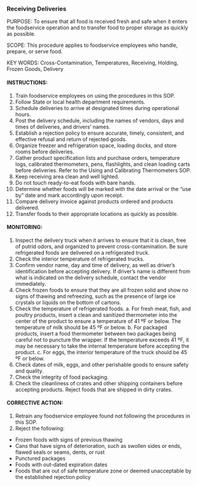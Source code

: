 ### Receiving Deliveries

PURPOSE: To ensure that all food is received fresh and safe when it enters the
foodservice operation and to transfer food to proper storage as quickly as possible.

SCOPE: This procedure applies to foodservice employees who handle, prepare, or serve
food.

KEY WORDS: Cross-Contamination, Temperatures, Receiving, Holding, Frozen
Goods, Delivery

#### INSTRUCTIONS:

1. Train foodservice employees on using the procedures in this SOP.
2. Follow State or local health department requirements.
3. Schedule deliveries to arrive at designated times during operational hours.
4. Post the delivery schedule, including the names of vendors, days and times of deliveries, and drivers’ names.
5. Establish a rejection policy to ensure accurate, timely, consistent, and effective refusal and return of rejected goods.
6. Organize freezer and refrigeration space, loading docks, and store rooms before deliveries.
7. Gather product specification lists and purchase orders, temperature logs, calibrated thermometers, pens, flashlights, and clean loading carts before deliveries. Refer to the Using and Calibrating Thermometers SOP.
8. Keep receiving area clean and well lighted.
9. Do not touch ready-to-eat foods with bare hands.
10. Determine whether foods will be marked with the date arrival or the “use by” date and mark accordingly upon receipt.
11. Compare delivery invoice against products ordered and products delivered.
12. Transfer foods to their appropriate locations as quickly as possible.

#### MONITORING:
1. Inspect the delivery truck when it arrives to ensure that it is clean, free of putrid odors, and organized to prevent cross-contamination. Be sure refrigerated foods are delivered on a refrigerated truck.
2. Check the interior temperature of refrigerated trucks.
3. Confirm vendor name, day and time of delivery, as well as driver’s identification before accepting delivery. If driver’s name is different from what is indicated on the delivery schedule, contact the vendor immediately.
4. Check frozen foods to ensure that they are all frozen solid and show no signs of thawing and refreezing, such as the presence of large ice crystals or liquids on the bottom of cartons.
5. Check the temperature of refrigerated foods.
  a. For fresh meat, fish, and poultry products, insert a clean and sanitized thermometer into the center of the product to ensure a temperature of 41 ºF or below. The temperature of milk should be 45 ºF or below.
  b. For packaged products, insert a food thermometer between two packages being careful not to puncture the wrapper. If the temperature exceeds 41 ºF, it may be necessary to take the internal temperature before accepting the product.
  c. For eggs, the interior temperature of the truck should be 45 ºF or below.
6. Check dates of milk, eggs, and other perishable goods to ensure safety and quality.
7. Check the integrity of food packaging.
8. Check the cleanliness of crates and other shipping containers before accepting products. Reject foods that are shipped in dirty crates.

#### CORRECTIVE ACTION:

1. Retrain any foodservice employee found not following the procedures in this SOP.
2. Reject the following:
  * Frozen foods with signs of previous thawing
  * Cans that have signs of deterioration, such as swollen sides or ends, flawed seals or seams, dents, or rust
  * Punctured packages
  * Foods with out-dated expiration dates
  * Foods that are out of safe temperature zone or deemed unacceptable by the established rejection policy
